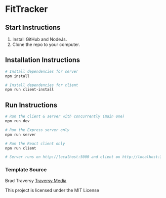 # FitTracker

## Start Instructions
1. Install GitHub and NodeJs.
2. Clone the repo to your computer.

## Installation Instructions

``` bash
# Install dependencies for server
npm install

# Install dependencies for client
npm run client-install

```

## Run Instructions
``` bash
# Run the client & server with concurrently (main one)
npm run dev

# Run the Express server only
npm run server

# Run the React client only
npm run client

# Server runs on http://localhost:5000 and client on http://localhost:3000
```


### Template Source

Brad Traversy
[Traversy Media](http://www.traversymedia.com)

This project is licensed under the MIT License
